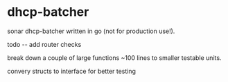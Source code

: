 # dhcp-batcher
sonar dhcp-batcher written in go (not for production use!).

todo -- add router checks

break down a couple of large functions ~100 lines to smaller testable units.

convery structs to interface for better testing



